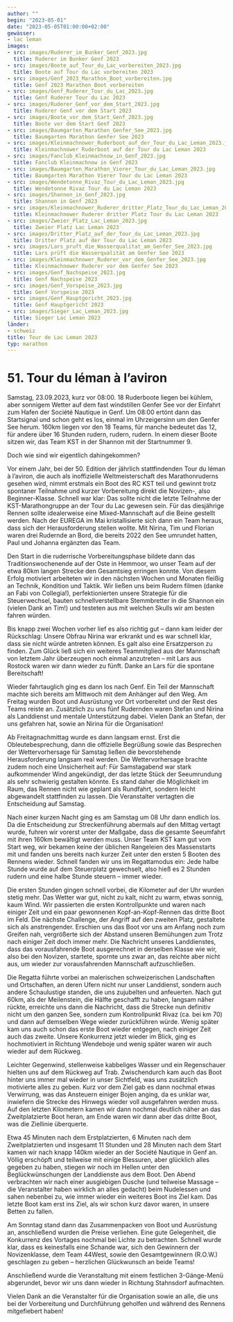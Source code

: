 ```yaml
---
author: ""
begin: "2023-05-01"
date: "2023-05-05T01:00:00+02:00"
gewässer:
- lac leman
images:
- src: images/Ruderer_im_Bunker_Genf_2023.jpg
  title: Ruderer im Bunker Genf 2023
- src: images/Boote_auf_Tour_du_Lac_vorbereiten_2023.jpg
  title: Boote auf Tour du Lac vorbereiten 2023
- src: images/Genf_2023_Marathon_Boot_vorbereiten.jpg
  title: Genf 2023 Marathon Boot vorbereiten
- src: images/Genf_Ruderer_Tour_du_Lac_2023.jpg
  title: Genf Ruderer Tour du Lac 2023
- src: images/Ruderer_Genf_vor_dem_Start_2023.jpg
  title: Ruderer Genf vor dem Start 2023
- src: images/Boote_vor_dem_Start_Genf_2023.jpg
  title: Boote vor dem Start Genf 2023
- src: images/Baumgarten_Marathon_Genfer_See_2023.jpg
  title: Baumgarten Marathon Genfer See 2023
- src: images/Kleinmachnower_Ruderboot_auf_der_Tour_du_Lac_Leman_2023.jpg
  title: Kleinmachnower Ruderboot auf der Tour du Lac Leman 2023
- src: images/Fanclub_Kleinmachnow_in_Genf_2023.jpg
  title: Fanclub Kleinmachnow in Genf 2023
- src: images/Baumgarten_Marathon_Vierer_Tour_du_Lac_Leman_2023.jpg
  title: Baumgarten Marathon Vierer Tour du Lac Leman 2023
- src: images/Wendetonne_Rivaz_Tour_du_Lac_Leman_2023.jpg
  title: Wendetonne Rivaz Tour du Lac Leman 2023
- src: images/Shannon_in_Genf_2023.jpg
  title: Shannon in Genf 2023
- src: images/Kleinmachnower_Ruderer_dritter_Platz_Tour_du_Lac_Leman_2023.jpg
  title: Kleinmachnower Ruderer dritter Platz Tour du Lac Leman 2023
- src: images/Zweier_Platz_Lac_Leman_2023.jpg
  title: Zweier Platz Lac Leman 2023
- src: images/Dritter_Platz_auf_der_Tour_du_Lac_Leman_2023.jpg
  title: Dritter Platz auf der Tour du Lac Leman 2023
- src: images/Lars_pruft_die_Wasserqualitat_am_Genfer_See_2023.jpg
  title: Lars prüft die Wasserqualität am Genfer See 2023
- src: images/Kleinmachnower_Ruderer_vor_dem_Genfer_See_2023.jpg
  title: Kleinmachnower Ruderer vor dem Genfer See 2023
- src: images/Genf_Nachspeise_2023.jpg
  title: Genf Nachspeise 2023
- src: images/Genf_Vorspeise_2023.jpg
  title: Genf Vorspeise 2023
- src: images/Genf_Hauptgericht_2023.jpg
  title: Genf Hauptgericht 2023
- src: images/Sieger_Lac_Leman_2023.jpg
  title: Sieger Lac Leman 2023
länder:
- schweiz
title: Tour de Lac Leman 2023
typ: marathon
---
```



# 51. Tour du léman à l’aviron


Samstag, 23.09.2023, kurz vor 08:00. 18 Ruderboote liegen bei kühlem, aber sonnigem Wetter auf dem fast windstillen Genfer See vor der Einfahrt zum Hafen der Société Nautique in Genf. Um 08:00 ertönt dann das Startsignal und schon geht es los, einmal im Uhrzeigersinn um den Genfer See herum. 160km liegen vor den 18 Teams, für manche bedeutet das 12, für andere über 16 Stunden rudern, rudern, rudern. In einem dieser Boote sitzen wir, das Team KST in der Shannon mit der Startnummer 9.

Doch wie sind wir eigentlich dahingekommen?

Vor einem Jahr, bei der 50. Edition der jährlich stattfindenden Tour du léman à l’aviron, die auch als inoffizielle Weltmeisterschaft des Marathonruderns gesehen wird, nimmt erstmals ein Boot des RC KST teil und gewinnt trotz spontaner Teilnahme und kurzer Vorbereitung direkt die Novizen-, also Beginner-Klasse. Schnell war klar: Das sollte nicht die letzte Teilnahme der KST-Marathongruppe an der Tour du Lac gewesen sein. Für das diesjährige Rennen sollte idealerweise eine Mixed-Mannschaft auf die Beine gestellt werden. Nach der EUREGA im Mai kristallisierte sich dann ein Team heraus, dass sich der Herausforderung stellen wollte. Mit Nirina, Tim und Florian waren drei Rudernde an Bord, die bereits 2022 den See umrundet hatten, Paul und Johanna ergänzten das Team.

Den Start in die ruderrische Vorbereitungsphase bildete dann das Traditionswochenende auf der Oste in Hemmoor, wo unser Team auf der etwa 80km langen Strecke den Gesamtsieg erringen konnte. Von diesem Erfolg motiviert arbeiteten wir in den nächsten Wochen und Monaten fleißig an Technik, Kondition und Taktik. Wir ließen uns beim Rudern filmen (danke an Fabi von Collegia!), perfektionierten unsere Strategie für die Steuerwechsel, bauten schnellverstellbare Stemmbretter in die Shannon ein (vielen Dank an Tim!) und testeten aus mit welchen Skulls wir am besten fahren würden.

Bis knapp zwei Wochen vorher lief es also richtig gut – dann kam leider der Rückschlag: Unsere Obfrau Nirina war erkrankt und es war schnell klar, dass sie nicht würde antreten können. Es galt also eine Ersatzperson zu finden. Zum Glück ließ sich ein weiteres Teammitglied aus der Mannschaft von letztem Jahr überzeugen noch einmal anzutreten – mit Lars aus Rostock waren wir dann wieder zu fünft. Danke an Lars für die spontane Bereitschaft!

Wieder fahrtauglich ging es dann los nach Genf. Ein Teil der Mannschaft machte sich bereits am Mittwoch mit dem Anhänger auf den Weg. Am Freitag wurden Boot und Ausrüstung vor Ort vorbereitet und der Rest des Teams reiste an. Zusätzlich zu uns fünf Rudernden waren Stefan und Nirina als Landdienst und mentale Unterstützung dabei. Vielen Dank an Stefan, der uns gefahren hat, sowie an Nirina für die Organisation!

Ab Freitagnachmittag wurde es dann langsam ernst. Erst die Obleutebesprechung, dann die offizielle Begrüßung sowie das Besprechen der Wettervorhersage für Samstag ließen die bevorstehende Herausforderung langsam real werden. Die Wettervorhersage brachte zudem noch eine Unsicherheit auf: Für Samstagabend war stark aufkommender Wind angekündigt, der das letzte Stück der Seeumrundung als sehr schwierig gestalten könnte. Es stand daher die Möglichkeit im Raum, das Rennen nicht wie geplant als Rundfahrt, sondern leicht abgewandelt stattfinden zu lassen. Die Veranstalter vertagten die Entscheidung auf Samstag.

Nach einer kurzen Nacht ging es am Samstag um 08 Uhr dann endlich los. Da die Entscheidung zur Streckenführung abermals auf den Mittag vertagt wurde, fuhren wir vorerst unter der Maßgabe, dass die gesamte Seeumfahrt mit ihren 160km bewältigt werden muss. Unser Team KST kam gut vom Start weg, wir bekamen keine der üblichen Rangeleien des Massenstarts mit und fanden uns bereits nach kurzer Zeit unter den ersten 5 Booten des Rennens wieder. Schnell fanden wir uns im Regattamodus ein: Jede halbe Stunde wurde auf dem Steuerplatz gewechselt, also hieß es 2 Stunden rudern und eine halbe Stunde steuern – immer wieder.

Die ersten Stunden gingen schnell vorbei, die Kilometer auf der Uhr wurden stetig mehr. Das Wetter war gut, nicht zu kalt, nicht zu warm, etwas sonnig, kaum Wind. Wir passierten die ersten Kontrollpunkte und waren nach einiger Zeit und ein paar gewonnenen Kopf-an-Kopf-Rennen das dritte Boot im Feld. Die nächste Challenge, der Angriff auf den zweiten Platz, gestaltete sich als anstrengender. Erschien uns das Boot vor uns am Anfang noch zum Greifen nah, vergrößerte sich der Abstand unseren Bemühungen zum Trotz nach einiger Zeit doch immer mehr. Die Nachricht unseres Landdienstes, dass das vorausfahrende Boot ausgerechnet in derselben Klasse wie wir, also bei den Novizen, startete, spornte uns zwar an, das reichte aber nicht aus, um wieder zur vorausfahrenden Mannschaft aufzuschließen.

Die Regatta führte vorbei an malerischen schweizerischen Landschaften und Ortschaften, an deren Ufern nicht nur unser Landdienst, sondern auch andere Schaulustige standen, die uns zujubelten und anfeuerten. Nach gut 60km, als der Meilenstein, die Hälfte geschafft zu haben, langsam näher rückte, erreichte uns dann die Nachricht, dass die Strecke nun definitiv nicht um den ganzen See, sondern zum Kontrollpunkt Rivaz (ca. bei km 70) und dann auf demselben Wege wieder zurückführen würde. Wenig später kam uns auch schon das erste Boot wieder entgegen, nach einiger Zeit auch das zweite. Unsere Konkurrenz jetzt wieder im Blick, ging es hochmotiviert in Richtung Wendeboje und wenig später waren wir auch wieder auf dem Rückweg.

Leichter Gegenwind, stellenweise kabbeliges Wasser und ein Regenschauer hielten uns auf dem Rückweg auf Trab. Zwischendurch kam auch das Boot hinter uns immer mal wieder in unser Sichtfeld, was uns zusätzlich motivierte alles zu geben. Kurz vor dem Ziel gab es dann nochmal etwas Verwirrung, was das Ansteuern einiger Bojen anging, da es unklar war, inwiefern die Strecke des Hinwegs wieder voll ausgefahren werden muss. Auf den letzten Kilometern kamen wir dann nochmal deutlich näher an das Zweitplatzierte Boot heran, am Ende waren wir dann aber das dritte Boot, was die Ziellinie überquerte.

Etwa 45 Minuten nach dem Erstplatzierten, 6 Minuten nach dem Zweitplatzierten und insgesamt 11 Stunden und 28 Minuten nach dem Start kamen wir nach knapp 140km wieder an der Société Nautique in Genf an. Völlig erschöpft und teilweise mit einige Blessuren, aber glücklich alles gegeben zu haben, stiegen wir noch im Hellen unter den Beglückwünschungen der Landdienste aus dem Boot. Den Abend verbrachten wir nach einer ausgiebigen Dusche (und teilweise Massage – die Veranstalter haben wirklich an alles gedacht) beim Nudelessen und sahen nebenbei zu, wie immer wieder ein weiteres Boot ins Ziel kam. Das letzte Boot kam erst ins Ziel, als wir schon kurz davor waren, in unsere Betten zu fallen.

Am Sonntag stand dann das Zusammenpacken von Boot und Ausrüstung an, anschließend wurden die Preise verliehen. Eine gute Gelegenheit, die Konkurrenz des Vortages nochmal bei Lichte zu betrachten. Schnell wurde klar, dass es keinesfalls eine Schande war, sich den Gewinnern der Novizenklasse, dem Team 44West, sowie den Gesamtgewinnern (R.O.W.) geschlagen zu geben – herzlichen Glückwunsch an beide Teams!

Anschließend wurde die Veranstaltung mit einem festlichen 3-Gänge-Menü abgerundet, bevor wir uns dann wieder in Richtung Stahnsdorf aufmachten.

Vielen Dank an die Veranstalter für die Organisation sowie an alle, die uns bei der Vorbereitung und Durchführung geholfen und während des Rennens mitgefiebert haben!

